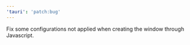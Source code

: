 ```yaml
---
'tauri': 'patch:bug'
---
```


Fix some configurations not applied when creating the window through Javascript.
